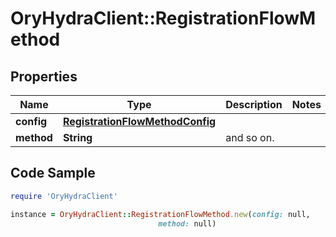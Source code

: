 # OryHydraClient::RegistrationFlowMethod

## Properties

Name | Type | Description | Notes
------------ | ------------- | ------------- | -------------
**config** | [**RegistrationFlowMethodConfig**](RegistrationFlowMethodConfig.md) |  | 
**method** | **String** | and so on. | 

## Code Sample

```ruby
require 'OryHydraClient'

instance = OryHydraClient::RegistrationFlowMethod.new(config: null,
                                 method: null)
```


